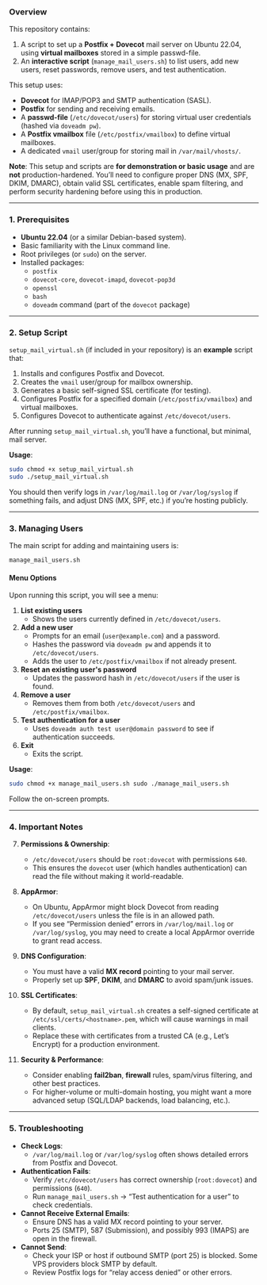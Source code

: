 ### Overview

This repository contains:

1. A script to set up a **Postfix + Dovecot** mail server on Ubuntu 22.04, using **virtual mailboxes** stored in a simple passwd-file.
2. An **interactive script** (`manage_mail_users.sh`) to list users, add new users, reset passwords, remove users, and test authentication.

This setup uses:

- **Dovecot** for IMAP/POP3 and SMTP authentication (SASL).
- **Postfix** for sending and receiving emails.
- A **passwd-file** (`/etc/dovecot/users`) for storing virtual user credentials (hashed via `doveadm pw`).
- A **Postfix vmailbox** file (`/etc/postfix/vmailbox`) to define virtual mailboxes.
- A dedicated `vmail` user/group for storing mail in `/var/mail/vhosts/`.

**Note**: This setup and scripts are **for demonstration or basic usage** and are **not** production-hardened. You’ll need to configure proper DNS (MX, SPF, DKIM, DMARC), obtain valid SSL certificates, enable spam filtering, and perform security hardening before using this in production.

---

### 1. Prerequisites

- **Ubuntu 22.04** (or a similar Debian-based system).
- Basic familiarity with the Linux command line.
- Root privileges (or `sudo`) on the server.
- Installed packages:
    - `postfix`
    - `dovecot-core`, `dovecot-imapd`, `dovecot-pop3d`
    - `openssl`
    - `bash`
    - `doveadm` command (part of the `dovecot` package)

---

### 2. Setup Script

`setup_mail_virtual.sh` (if included in your repository) is an **example** script that:

1. Installs and configures Postfix and Dovecot.
2. Creates the `vmail` user/group for mailbox ownership.
3. Generates a basic self-signed SSL certificate (for testing).
4. Configures Postfix for a specified domain (`/etc/postfix/vmailbox`) and virtual mailboxes.
5. Configures Dovecot to authenticate against `/etc/dovecot/users`.

After running `setup_mail_virtual.sh`, you’ll have a functional, but minimal, mail server.

**Usage**:


```bash
sudo chmod +x setup_mail_virtual.sh
sudo ./setup_mail_virtual.sh
```

You should then verify logs in `/var/log/mail.log` or `/var/log/syslog` if something fails, and adjust DNS (MX, SPF, etc.) if you’re hosting publicly.

---

### 3. Managing Users

The main script for adding and maintaining users is:

```
manage_mail_users.sh
```

#### Menu Options

Upon running this script, you will see a menu:

1. **List existing users**
    - Shows the users currently defined in `/etc/dovecot/users`.
2. **Add a new user**
    - Prompts for an email (`user@example.com`) and a password.
    - Hashes the password via `doveadm pw` and appends it to `/etc/dovecot/users`.
    - Adds the user to `/etc/postfix/vmailbox` if not already present.
3. **Reset an existing user's password**
    - Updates the password hash in `/etc/dovecot/users` if the user is found.
4. **Remove a user**
    - Removes them from both `/etc/dovecot/users` and `/etc/postfix/vmailbox`.
5. **Test authentication for a user**
    - Uses `doveadm auth test user@domain password` to see if authentication succeeds.
6. **Exit**
    - Exits the script.

**Usage**:

```bash
sudo chmod +x manage_mail_users.sh sudo ./manage_mail_users.sh
```

Follow the on-screen prompts.

---

### 4. Important Notes

7. **Permissions & Ownership**:
    
    - `/etc/dovecot/users` should be `root:dovecot` with permissions `640`.
    - This ensures the `dovecot` user (which handles authentication) can read the file without making it world-readable.
8. **AppArmor**:
    
    - On Ubuntu, AppArmor might block Dovecot from reading `/etc/dovecot/users` unless the file is in an allowed path.
    - If you see “Permission denied” errors in `/var/log/mail.log` or `/var/log/syslog`, you may need to create a local AppArmor override to grant read access.
9. **DNS Configuration**:
    
    - You must have a valid **MX record** pointing to your mail server.
    - Properly set up **SPF**, **DKIM**, and **DMARC** to avoid spam/junk issues.
10. **SSL Certificates**:
    
    - By default, `setup_mail_virtual.sh` creates a self-signed certificate at `/etc/ssl/certs/<hostname>.pem`, which will cause warnings in mail clients.
    - Replace these with certificates from a trusted CA (e.g., Let’s Encrypt) for a production environment.
11. **Security & Performance**:
    
    - Consider enabling **fail2ban**, **firewall** rules, spam/virus filtering, and other best practices.
    - For higher-volume or multi-domain hosting, you might want a more advanced setup (SQL/LDAP backends, load balancing, etc.).

---

### 5. Troubleshooting

- **Check Logs**:
    - `/var/log/mail.log` or `/var/log/syslog` often shows detailed errors from Postfix and Dovecot.
- **Authentication Fails**:
    - Verify `/etc/dovecot/users` has correct ownership (`root:dovecot`) and permissions (`640`).
    - Run `manage_mail_users.sh` → “Test authentication for a user” to check credentials.
- **Cannot Receive External Emails**:
    - Ensure DNS has a valid MX record pointing to your server.
    - Ports 25 (SMTP), 587 (Submission), and possibly 993 (IMAPS) are open in the firewall.
- **Cannot Send**:
    - Check your ISP or host if outbound SMTP (port 25) is blocked. Some VPS providers block SMTP by default.
    - Review Postfix logs for “relay access denied” or other errors.
